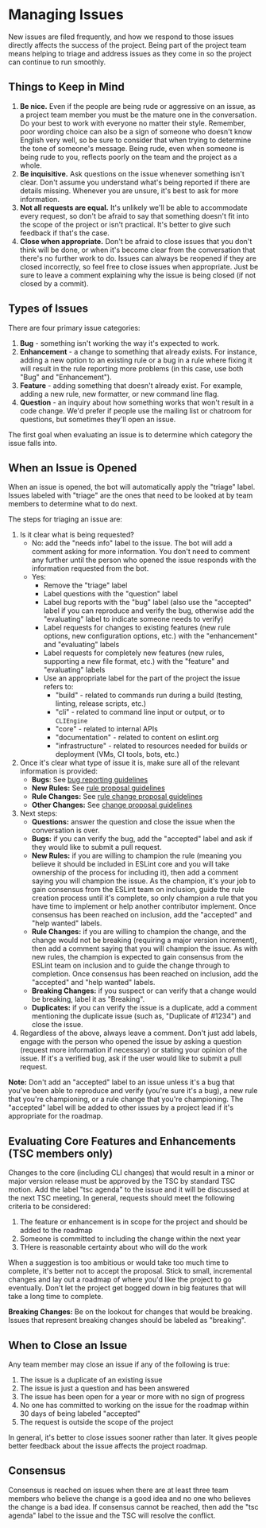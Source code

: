 # Managing Issues

New issues are filed frequently, and how we respond to those issues directly affects the success of the project. Being part of the project team means helping to triage and address issues as they come in so the project can continue to run smoothly.

## Things to Keep in Mind

1. **Be nice.** Even if the people are being rude or aggressive on an issue, as a project team member you must be the mature one in the conversation. Do your best to work with everyone no matter their style. Remember, poor wording choice can also be a sign of someone who doesn't know English very well, so be sure to consider that when trying to determine the tone of someone's message. Being rude, even when someone is being rude to you, reflects poorly on the team and the project as a whole.
1. **Be inquisitive.** Ask questions on the issue whenever something isn't clear. Don't assume you understand what's being reported if there are details missing. Whenever you are unsure, it's best to ask for more information.
1. **Not all requests are equal.** It's unlikely we'll be able to accommodate every request, so don't be afraid to say that something doesn't fit into the scope of the project or isn't practical. It's better to give such feedback if that's the case.
1. **Close when appropriate.** Don't be afraid to close issues that you don't think will be done, or when it's become clear from the conversation that there's no further work to do. Issues can always be reopened if they are closed incorrectly, so feel free to close issues when appropriate. Just be sure to leave a comment explaining why the issue is being closed (if not closed by a commit).

## Types of Issues

There are four primary issue categories:

1. **Bug** - something isn't working the way it's expected to work.
1. **Enhancement** - a change to something that already exists. For instance, adding a new option to an existing rule or a bug in a rule where fixing it will result in the rule reporting more problems (in this case, use both "Bug" and "Enhancement").
1. **Feature** - adding something that doesn't already exist. For example, adding a new rule, new formatter, or new command line flag.
1. **Question** - an inquiry about how something works that won't result in a code change. We'd prefer if people use the mailing list or chatroom for questions, but sometimes they'll open an issue.

The first goal when evaluating an issue is to determine which category the issue falls into.

## When an Issue is Opened

When an issue is opened, the bot will automatically apply the "triage" label. Issues labeled with "triage" are the ones that need to be looked at by team members to determine what to do next.

The steps for triaging an issue are:

1. Is it clear what is being requested?
    * No: add the "needs info" label to the issue. The bot will add a comment asking for more information. You don't need to comment any further until the person who opened the issue responds with the information requested from the bot.
    * Yes:
        * Remove the "triage" label
        * Label questions with the "question" label
        * Label bug reports with the "bug" label (also use the "accepted" label if you can reproduce and verify the bug, otherwise add the "evaluating" label to indicate someone needs to verify)
        * Label requests for changes to existing features (new rule options, new configuration options, etc.) with the "enhancement" and "evaluating" labels
        * Label requests for completely new features (new rules, supporting a new file format, etc.) with the "feature" and "evaluating" labels
        * Use an appropriate label for the part of the project the issue refers to:
            * "build" - related to commands run during a build (testing, linting, release scripts, etc.)
            * "cli" - related to command line input or output, or to `CLIEngine`
            * "core" - related to internal APIs
            * "documentation" - related to content on eslint.org
            * "infrastructure" - related to resources needed for builds or deployment (VMs, CI tools, bots, etc.)
1. Once it's clear what type of issue it is, make sure all of the relevant information is provided:
    * **Bugs**: See [bug reporting guidelines](/docs/developer-guide/contributing/reporting-bugs)
    * **New Rules:** See [rule proposal guidelines](/docs/developer-guide/contributing/new-rules)
    * **Rule Changes:** See [rule change proposal guidelines](/docs/developer-guide/contributing/rule-changes)
    * **Other Changes:** See [change proposal guidelines](http://eslint.org/docs/developer-guide/contributing/changes)
1. Next steps:
    * **Questions:** answer the question and close the issue when the conversation is over.
    * **Bugs:** if you can verify the bug, add the "accepted" label and ask if they would like to submit a pull request.
    * **New Rules:** if you are willing to champion the rule (meaning you believe it should be included in ESLint core and you will take ownership of the process for including it), then add a comment saying you will champion the issue. As the champion, it's your job to gain consensus from the ESLint team on inclusion, guide the rule creation process until it's complete, so only champion a rule that you have time to implement or help another contributor implement. Once consensus has been reached on inclusion, add the "accepted" and "help wanted" labels.
    * **Rule Changes:** if you are willing to champion the change, and the change would not be breaking (requiring a major version increment), then add a comment saying that you will champion the issue. As with new rules, the champion is expected to gain consensus from the ESLint team on inclusion and to guide the change through to completion. Once consensus has been reached on inclusion, add the "accepted" and "help wanted" labels.
    * **Breaking Changes:** if you suspect or can verify that a change would be breaking, label it as "Breaking".
    * **Duplicates:** if you can verify the issue is a duplicate, add a comment mentioning the duplicate issue (such as, "Duplicate of #1234") and close the issue.
1. Regardless of the above, always leave a comment. Don't just add labels, engage with the person who opened the issue by asking a question (request more information if necessary) or stating your opinion of the issue. If it's a verified bug, ask if the user would like to submit a pull request.

**Note:** Don't add an "accepted" label to an issue unless it's a bug that you've been able to reproduce and verify (you're sure it's a bug), a new rule that you're championing, or a rule change that you're championing. The "accepted" label will be added to other issues by a project lead if it's appropriate for the roadmap.

## Evaluating Core Features and Enhancements (TSC members only)

Changes to the core (including CLI changes) that would result in a minor or major version release must be approved by the TSC by standard TSC motion. Add the label "tsc agenda" to the issue and it will be discussed at the next TSC meeting. In general, requests should meet the following criteria to be considered:

1. The feature or enhancement is in scope for the project and should be added to the roadmap
1. Someone is committed to including the change within the next year
1. THere is reasonable certainty about who will do the work

When a suggestion is too ambitious or would take too much time to complete, it's better not to accept the proposal. Stick to small, incremental changes and lay out a roadmap of where you'd like the project to go eventually. Don't let the project get bogged down in big features that will take a long time to complete.

**Breaking Changes:** Be on the lookout for changes that would be breaking. Issues that represent breaking changes should be labeled as "breaking".

## When to Close an Issue

Any team member may close an issue if any of the following is true:

1. The issue is a duplicate of an existing issue
1. The issue is just a question and has been answered
1. The issue has been open for a year or more with no sign of progress
1. No one has committed to working on the issue for the roadmap within 30 days of being labeled "accepted"
1. The request is outside the scope of the project

In general, it's better to close issues sooner rather than later. It gives people better feedback about the issue affects the project roadmap.

## Consensus

Consensus is reached on issues when there are at least three team members who believe the change is a good idea and no one who believes the change is a bad idea. If consensus cannot be reached, then add the "tsc agenda" label to the issue and the TSC will resolve the conflict.
